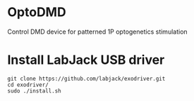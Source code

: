 # OptoDMD

Control DMD device for patterned 1P optogenetics stimulation

# Install LabJack USB driver

```
git clone https://github.com/labjack/exodriver.git
cd exodriver/
sudo ./install.sh   
```
